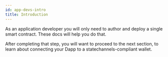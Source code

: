 ```yaml
---
id: app-devs-intro
title: Introduction
---
```


As an application developer you will only need to author and deploy a single smart contract. These docs will help you do that.

After completing that step, you will want to proceed to the next section, to learn about connecting your Dapp to a statechannels-compliant wallet.
